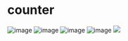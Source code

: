 # counter
![image](https://user-images.githubusercontent.com/26018702/145142763-60f940e7-8d78-4444-aed2-21c81a5a2050.png)
![image](https://user-images.githubusercontent.com/26018702/145142916-303f8d9d-e785-498b-8e25-b06f3d42106c.png)
![image](https://user-images.githubusercontent.com/26018702/145142951-7eddcd7b-88eb-40c6-8b94-d41d9da8dd59.png)
![image](https://user-images.githubusercontent.com/26018702/145142986-ac824021-91ab-49cc-9fe0-666cdf9e9ca4.png)
![](counter101.netlify.app)

